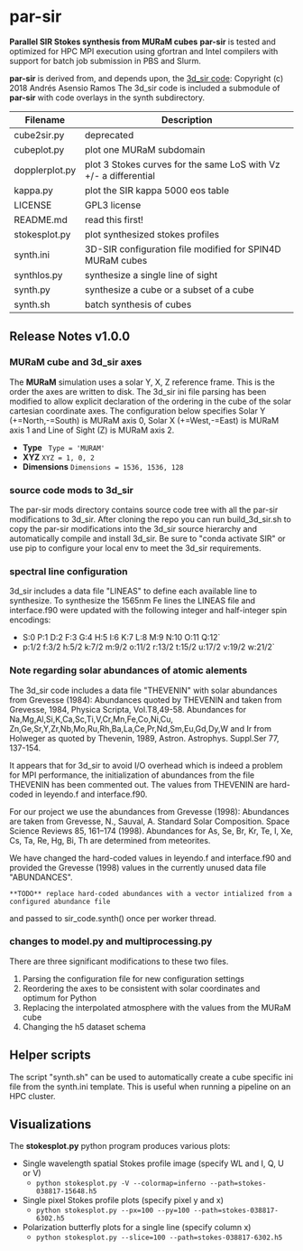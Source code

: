 # par-sir
**Parallel SIR Stokes synthesis from MURaM cubes**
**par-sir** is tested and optimized for HPC MPI execution using gfortran and Intel compilers
with support for batch job submission in PBS and Slurm.

**par-sir** is derived from, and depends upon,
the [3d_sir code](https://github.com/aasensio/3d_sir): Copyright (c) 2018 Andrés Asensio Ramos
The 3d_sir code is included a submodule of **par-sir** with code overlays in the synth subdirectory.

| Filename | Description |
| -------- | ----------- |
| cube2sir.py    | deprecated |
| cubeplot.py    | plot one MURaM subdomain |
| dopplerplot.py | plot 3 Stokes curves for the same LoS with Vz +/- a differential  |
| kappa.py       | plot the SIR kappa 5000 eos table |
| LICENSE        | GPL3 license |
| README.md | read this first! |
| stokesplot.py | plot synthesized stokes profiles |
| synth.ini | 3D-SIR configuration file modified for SPIN4D MURaM cubes |
| synthlos.py | synthesize a single line of sight |
| synth.py | synthesize a cube or a subset of a cube |
| synth.sh | batch synthesis of cubes  |

## Release Notes v1.0.0
### MURaM cube and 3d_sir axes
The **MURaM** simulation uses a solar Y, X, Z reference frame. This is the order the axes are written to disk.
The 3d_sir ini file parsing has been modified to allow explicit declaration of the ordering in the cube
of the solar cartesian coordinate axes.  The configuration below specifies 
Solar Y (+=North,-=South) is MURaM axis 0,
Solar X (+=West,-=East) is MURaM axis 1 and
Line of Sight (Z) is MURaM axis 2. 

- **Type** ` Type = 'MURAM'`
- **XYZ** `XYZ = 1, 0, 2`
- **Dimensions** `Dimensions = 1536, 1536, 128`

### source code mods to 3d_sir

The par-sir mods directory contains source code tree with all the par-sir modifications to 3d_sir.
After cloning the repo you can run build_3d_sir.sh to copy the par-sir modifications into
the 3d_sir source hierarchy and automatically compile and install 3d_sir.
Be sure to "conda activate SIR" or use pip to configure your local env to meet the 3d_sir requirements. 

### spectral line configuration

3d_sir includes a data file "LINEAS" to define each available line to synthesize.
To synthesize the 1565nm Fe lines the LINEAS file and interface.f90 were updated
with the following integer and half-integer spin encodings:
- S:0 P:1 D:2 F:3 G:4 H:5 I:6 K:7 L:8 M:9 N:10 O:11 Q:12`
- p:1/2 f:3/2 h:5/2 k:7/2 m:9/2 o:11/2 r:13/2 t:15/2 u:17/2 v:19/2 w:21/2`

### Note regarding solar abundances of atomic alements

The 3d_sir code includes a data file "THEVENIN" with solar abundances from Grevesse (1984):
	Abundances quoted by THEVENIN and taken from Grevesse, 1984, Physica Scripta, Vol.T8,49-58.
	Abundances for Na,Mg,Al,Si,K,Ca,Sc,Ti,V,Cr,Mn,Fe,Co,Ni,Cu,
	Zn,Ge,Sr,Y,Zr,Nb,Mo,Ru,Rh,Ba,La,Ce,Pr,Nd,Sm,Eu,Gd,Dy,W and Ir from Holweger
	as quoted by Thevenin, 1989, Astron. Astrophys. Suppl.Ser 77, 137-154.

It appears that for 3d_sir to avoid I/O overhead which is indeed a problem for MPI performance,
the initialization of abundances from the file THEVENIN has been commented out.
The values from THEVENIN are hard-coded in leyendo.f and interface.f90.

For our project we use the abundances from Grevesse (1998):
	Abundances are taken from Grevesse, N., Sauval, A. Standard Solar Composition. Space Science Reviews 85, 161–174 (1998).
	Abundances for As, Se, Br, Kr, Te, I, Xe, Cs, Ta, Re, Hg, Bi, Th are determined from meteorites.

We have changed the hard-coded values in leyendo.f and interface.f90 and provided the Grevesse (1998) values
in the currently unused data file "ABUNDANCES".

	**TODO** replace hard-coded abundances with a vector intialized from a configured abundance file
and passed to sir_code.synth() once per worker thread.

### changes to model.py and multiprocessing.py

There are three significant modifications to these two files.
1. Parsing the configuration file for new configuration settings
1. Reordering the axes to be consistent with solar coordinates and optimum for Python
1. Replacing the interpolated atmosphere with the values from the MURaM cube
1. Changing the h5 dataset schema

## Helper scripts
The script "synth.sh" can be used to automatically create a cube specific ini file from the synth.ini template. 
This is useful when running a pipeline on an HPC cluster.

## Visualizations
The **stokesplot.py** python program produces various plots:
- Single wavelength spatial Stokes profile image (specify WL and I, Q, U or V)
  - `python stokesplot.py -V --colormap=inferno --path=stokes-038817-15648.h5`
- Single pixel Stokes profile plots (specify pixel y and x)
  - `python stokesplot.py --px=100 --py=100 --path=stokes-038817-6302.h5`
- Polarization butterfly plots for a single line (specify column x)
  - `python stokesplot.py --slice=100 --path=stokes-038817-6302.h5`

